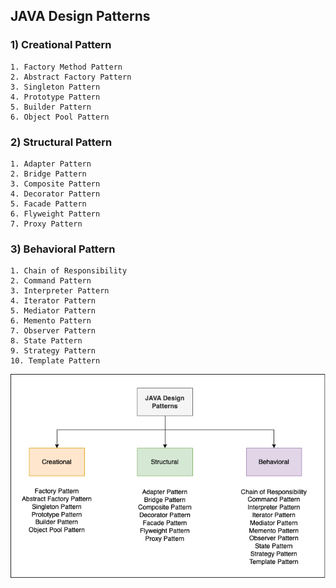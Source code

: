 ## JAVA Design Patterns

### 1) Creational Pattern

    1. Factory Method Pattern
    2. Abstract Factory Pattern
    3. Singleton Pattern
    4. Prototype Pattern
    5. Builder Pattern
    6. Object Pool Pattern

### 2) Structural Pattern

    1. Adapter Pattern
    2. Bridge Pattern
    3. Composite Pattern
    4. Decorator Pattern
    5. Facade Pattern
    6. Flyweight Pattern
    7. Proxy Pattern

### 3) Behavioral Pattern

    1. Chain of Responsibility
    2. Command Pattern
    3. Interpreter Pattern
    4. Iterator Pattern
    5. Mediator Pattern
    6. Memento Pattern
    7. Observer Pattern
    8. State Pattern
    9. Strategy Pattern
    10. Template Pattern

![java-design-patterns.png](java-design-patterns.png)